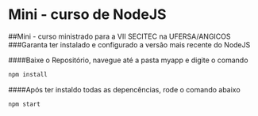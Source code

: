 # Mini - curso de NodeJS 
##Mini - curso ministrado para a VII SECITEC na UFERSA/ANGICOS
###Garanta ter instalado e configurado a versão mais recente do NodeJS 

####Baixe o Repositório, navegue até a pasta myapp e digite o comando
```javascript
npm install
```
####Após ter instaldo todas as depencências, rode o comando abaixo

```javascript
npm start
```